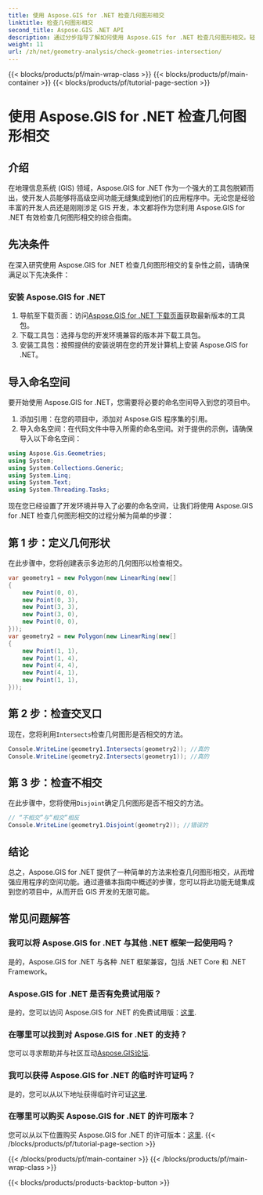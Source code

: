 ```yaml
---
title: 使用 Aspose.GIS for .NET 检查几何图形相交
linktitle: 检查几何图形相交
second_title: Aspose.GIS .NET API
description: 通过分步指导了解如何使用 Aspose.GIS for .NET 检查几何图形相交。轻松增强您的 GIS 开发。
weight: 11
url: /zh/net/geometry-analysis/check-geometries-intersection/
---
```


{{< blocks/products/pf/main-wrap-class >}}
{{< blocks/products/pf/main-container >}}
{{< blocks/products/pf/tutorial-page-section >}}

# 使用 Aspose.GIS for .NET 检查几何图形相交

## 介绍
在地理信息系统 (GIS) 领域，Aspose.GIS for .NET 作为一个强大的工具包脱颖而出，使开发人员能够将高级空间功能无缝集成到他们的应用程序中。无论您是经验丰富的开发人员还是刚刚涉足 GIS 开发，本文都将作为您利用 Aspose.GIS for .NET 有效检查几何图形相交的综合指南。
## 先决条件
在深入研究使用 Aspose.GIS for .NET 检查几何图形相交的复杂性之前，请确保满足以下先决条件：
### 安装 Aspose.GIS for .NET
1. 导航至下载页面：访问[Aspose.GIS for .NET 下载页面](https://releases.aspose.com/gis/net/)获取最新版本的工具包。
2. 下载工具包：选择与您的开发环境兼容的版本并下载工具包。
3. 安装工具包：按照提供的安装说明在您的开发计算机上安装 Aspose.GIS for .NET。

## 导入命名空间
要开始使用 Aspose.GIS for .NET，您需要将必要的命名空间导入到您的项目中。
1. 添加引用：在您的项目中，添加对 Aspose.GIS 程序集的引用。
2. 导入命名空间：在代码文件中导入所需的命名空间。对于提供的示例，请确保导入以下命名空间：
```csharp
using Aspose.Gis.Geometries;
using System;
using System.Collections.Generic;
using System.Linq;
using System.Text;
using System.Threading.Tasks;
```

现在您已经设置了开发环境并导入了必要的命名空间，让我们将使用 Aspose.GIS for .NET 检查几何图形相交的过程分解为简单的步骤：
## 第 1 步：定义几何形状
在此步骤中，您将创建表示多边形的几何图形以检查相交。
```csharp
var geometry1 = new Polygon(new LinearRing(new[]
{
    new Point(0, 0),
    new Point(0, 3),
    new Point(3, 3),
    new Point(3, 0),
    new Point(0, 0),
}));
var geometry2 = new Polygon(new LinearRing(new[]
{
    new Point(1, 1),
    new Point(1, 4),
    new Point(4, 4),
    new Point(4, 1),
    new Point(1, 1),
}));
```
## 第 2 步：检查交叉口
现在，您将利用`Intersects`检查几何图形是否相交的方法。
```csharp
Console.WriteLine(geometry1.Intersects(geometry2)); //真的
Console.WriteLine(geometry2.Intersects(geometry1)); //真的
```
## 第 3 步：检查不相交
在此步骤中，您将使用`Disjoint`确定几何图形是否不相交的方法。
```csharp
// “不相交”与“相交”相反
Console.WriteLine(geometry1.Disjoint(geometry2)); //错误的
```

## 结论
总之，Aspose.GIS for .NET 提供了一种简单的方法来检查几何图形相交，从而增强应用程序的空间功能。通过遵循本指南中概述的步骤，您可以将此功能无缝集成到您的项目中，从而开启 GIS 开发的无限可能。
## 常见问题解答
### 我可以将 Aspose.GIS for .NET 与其他 .NET 框架一起使用吗？
是的，Aspose.GIS for .NET 与各种 .NET 框架兼容，包括 .NET Core 和 .NET Framework。
### Aspose.GIS for .NET 是否有免费试用版？
是的，您可以访问 Aspose.GIS for .NET 的免费试用版：[这里](https://releases.aspose.com/).
### 在哪里可以找到对 Aspose.GIS for .NET 的支持？
您可以寻求帮助并与社区互动[Aspose.GIS论坛](https://forum.aspose.com/c/gis/33).
### 我可以获得 Aspose.GIS for .NET 的临时许可证吗？
是的，您可以从以下地址获得临时许可证[这里](https://purchase.aspose.com/temporary-license/).
### 在哪里可以购买 Aspose.GIS for .NET 的许可版本？
您可以从以下位置购买 Aspose.GIS for .NET 的许可版本：[这里](https://purchase.aspose.com/buy).
{{< /blocks/products/pf/tutorial-page-section >}}

{{< /blocks/products/pf/main-container >}}
{{< /blocks/products/pf/main-wrap-class >}}

{{< blocks/products/products-backtop-button >}}

